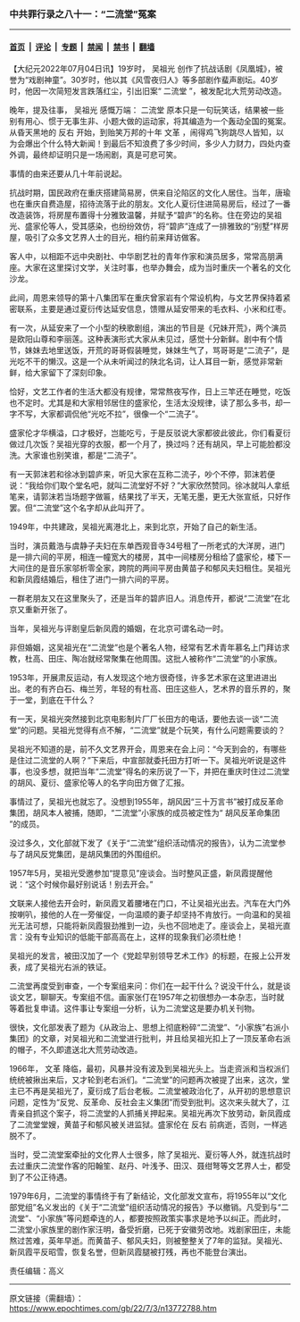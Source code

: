 ### 中共罪行录之八十一：“二流堂”冤案

---

#### [首页](../../../..?n13772788) &nbsp;|&nbsp; [评论](../../../../../epoch-comment?n13772788) &nbsp;|&nbsp; [专题](../../../../../epoch-special?n13772788) &nbsp;|&nbsp; [禁闻](../../../../../epoch-news?n13772788) &nbsp;|&nbsp; [禁书](../../../../../books?n13772788) &nbsp;|&nbsp; [翻墙](https://github.com/gfw-breaker/nogfw/blob/master/README.md?n13772788)


<div class="post_content" id="artbody" itemprop="articleBody">
 <!-- article content begin -->
 <p>
  【大纪元2022年07月04日讯】19岁时，
  <ok href="https://www.epochtimes.com/gb/tag/%E5%90%B4%E7%A5%96%E5%85%89.html">
   吴祖光
  </ok>
  创作了抗战话剧《凤凰城》，被誉为“戏剧神童”。30岁时，他以其《风雪夜归人》等多部剧作蜚声剧坛。40岁时，他因一次简短发言跌落红尘，引出旧案“
  <ok href="https://www.epochtimes.com/gb/tag/%E4%BA%8C%E6%B5%81%E5%A0%82.html">
   二流堂
  </ok>
  ”，被发配北大荒劳动改造。
 </p>
 <p>
  晚年，提及往事，
  <ok href="https://www.epochtimes.com/gb/tag/%E5%90%B4%E7%A5%96%E5%85%89.html">
   吴祖光
  </ok>
  感慨万端：
  <ok href="https://www.epochtimes.com/gb/tag/%E4%BA%8C%E6%B5%81%E5%A0%82.html">
   二流堂
  </ok>
  原本只是一句玩笑话，结果被一些别有用心、惯于无事生非、小题大做的运动家，将其编造为一个轰动全国的冤案。从昏天黑地的
  <ok href="https://www.epochtimes.com/gb/tag/%E5%8F%8D%E5%8F%B3.html">
   反右
  </ok>
  开始，到贻笑万邦的十年
  <ok href="https://www.epochtimes.com/gb/tag/%E6%96%87%E9%9D%A9.html">
   文革
  </ok>
  ，闹得鸡飞狗跳尽人皆知，以为会爆出个什么特大新闻！到最后不知浪费了多少时间，多少人力财力，四处内查外调，最终却证明只是一场闹剧，真是可悲可笑。
 </p>
 <p>
  事情的由来还要从几十年前说起。
 </p>
 <p>
  抗战时期，国民政府在重庆搭建简易房，供来自沦陷区的文化人居住。当年，唐瑜也在重庆自费造屋，招待流落于此的朋友。文化人夏衍住进简易房后，经过了一番改造装饰，将房屋布置得十分雅致温馨，并赋予“碧庐”的名称。住在旁边的吴祖光、盛家伦等人，受其感染，也纷纷效仿，将“碧庐”连成了一排雅致的“别墅”样房屋，吸引了众多文艺界人士的目光，相约前来拜访做客。
 </p>
 <p>
  客人中，以相距不远中央剧社、中华剧艺社的青年作家和演员居多，常常高朋满座。大家在这里探讨文学，关注时事，也举办舞会，成为当时重庆一个著名的文化沙龙。
 </p>
 <p>
  此间，周恩来领导的第十八集团军在重庆曾家岩有个常设机构，与文艺界保持着紧密联系，主要是通过夏衍传达延安信息，馈赠从延安带来的毛衣料、小米和红枣。
 </p>
 <p>
  有一次，从延安来了一个小型的秧歌剧组，演出的节目是《兄妹开荒》，两个演员是欧阳山尊和李丽莲。这种表演形式大家从未见过，感觉十分新鲜。剧中有个情节，妹妹去地里送饭，开荒的哥哥假装睡觉，妹妹生气了，骂哥哥是“二流子”，是光吃不干的懒汉。这是一个从未听闻过的陕北名词，让人耳目一新，感觉非常新鲜，给大家留下了深刻印象。
 </p>
 <p>
  恰好，文艺工作者的生活大都没有规律，常常熬夜写作，日上三竿还在睡觉，吃饭也不定时。尤其是和大家相邻居住的盛家伦，生活太没规律，读了那么多书，却一字不写，大家都调侃他“光吃不拉”，很像一个“二流子”。
 </p>
 <p>
  盛家伦才华横溢，口才极好，岂能吃亏，于是反驳说大家都彼此彼此，你们看夏衍做过几次饭？吴祖光穿的衣服，都一个月了，换过吗？还有胡风，早上可能脸都没洗。大家谁也别笑谁，都是“二流子”。
 </p>
 <p>
  有一天郭沫若和徐冰到碧庐来，听见大家在互称二流子，吵个不停，郭沫若便说：“我给你们取个堂名吧，就叫二流堂好不好？”大家欣然赞同。徐冰就叫人拿纸笔来，请郭沫若当场题字做匾，结果找了半天，无笔无墨，更无大张宣纸，只好作罢。但“二流堂”这个名字却从此叫开了。
 </p>
 <p>
  1949年，中共建政，吴祖光离港北上，来到北京，开始了自己的新生活。
 </p>
 <p>
  当时，演员戴浩与虞静子夫妇在东单西观音寺34号租了一所老式的大洋房，进门是一排六间的平房，相连一幢宽大的楼房，其中一间楼房分租给了盛家伦，楼下一大间住的是音乐家邬析零全家，跨院的两间平房由黄苗子和郁风夫妇租住。吴祖光和新凤霞结婚后，租住了进门一排六间的平房。
 </p>
 <p>
  一群老朋友又在这里聚头了，还是当年的碧庐旧人。消息传开，都说“二流堂”在北京又重新开张了。
 </p>
 <p>
  当年，吴祖光与评剧皇后新凤霞的婚姻，在北京可谓名动一时。
 </p>
 <p>
  非但婚姻，这吴祖光在“二流堂”也是个著名人物，经常有艺术青年慕名上门拜访求教，杜高、田庄、陶冶就经常聚集在他周围。这批人被称作“二流堂”的小家族。
 </p>
 <p>
  1953年，开展肃反运动，有人发现这个地方很奇怪，许多艺术家在这里进进出出。老的有齐白石、梅兰芳，年轻的有杜高、田庄这些人，艺术界的音乐界的，聚于一堂，到底在干什么？
 </p>
 <p>
  有一天，吴祖光突然接到北京电影制片厂厂长田方的电话，要他去谈一谈“二流堂”的问题。吴祖光觉得有点不解，“二流堂”就是个玩笑，有什么问题需要谈的？
 </p>
 <p>
  吴祖光不知道的是，前不久文艺界开会，周恩来在会上问：“今天到会的，有哪些是住过二流堂的人啊？”下来后，中宣部就委托田方打听一下。吴祖光听说是这件事，也没多想，就把当年“二流堂”得名的来历说了一下，并把在重庆时住过二流堂的胡风、夏衍、盛家伦等人的名字向田方做了汇报。
 </p>
 <p>
  事情过了，吴祖光也就忘了。没想到1955年，胡风因“三十万言书”被打成反革命集团，胡风本人被捕，随即，“二流堂”小家族的成员被定性为“
  <ok href="https://www.epochtimes.com/gb/tag/%E8%83%A1%E9%A3%8E%E5%8F%8D%E9%9D%A9%E5%91%BD%E9%9B%86%E5%9B%A2.html">
   胡风反革命集团
  </ok>
  ”的成员。
 </p>
 <p>
  没过多久，文化部就下发了《关于“二流堂”组织活动情况的报告》，认为二流堂参与了胡风反党集团，是胡风集团的外围组织。
 </p>
 <p>
  1957年5月，吴祖光受邀参加“提意见”座谈会。当时整风正盛，新凤霞提醒他说：“这个时候你最好别说话！别去开会。”
 </p>
 <p>
  文联来人接他去开会时，新凤霞叉着腰堵在门口，不让吴祖光出去。汽车在大门外按喇叭，接他的人在一旁催促，一向温顺的妻子却坚持不肯放行。一向温和的吴祖光无法可想，只能将新凤霞狠劲推到一边，头也不回地走了。座谈会上，吴祖光直言：没有专业知识的低能干部高高在上，这样的现象我们必须杜绝！
 </p>
 <p>
  吴祖光的发言，被田汉加了一个《党趁早别领导艺术工作》的标题，在报上公开发表，成了吴祖光右派的铁证。
 </p>
 <p>
  二流堂再度受到审查，一个专案组来问：你们在一起干什么？说没干什么，就是谈谈文艺，聊聊天。专案组不信。画家张仃在1957年之初很想办一本杂志，当时就等着批复申请。这件事让专案组一分析，认为二流堂这是要办机关刊物。
 </p>
 <p>
  很快，文化部发表了题为《从政治上、思想上彻底粉碎“二流堂”、“小家族”右派小集团》的文章，对吴祖光和二流堂进行批判，并且给吴祖光扣上了一顶反革命右派的帽子，不久即遣送北大荒劳动改造。
 </p>
 <p>
  1966年，
  <ok href="https://www.epochtimes.com/gb/tag/%E6%96%87%E9%9D%A9.html">
   文革
  </ok>
  降临，最初，风暴并没有波及到吴祖光头上。当走资派和当权派们统统被揪出来后，又才轮到老右派们。“二流堂”的问题再次被提了出来，这次，堂主已不再是吴祖光了，夏衍成了后台老板。二流堂被政治化了，从开初的思想意识问题，定性为“反党、反革命、反社会主义集团”而受到批判。这次来头就大了，江青亲自抓这个案子，将二流堂的人抓捕关押起来。吴祖光再次下放劳动，新凤霞成了二流堂堂嫂，黄苗子和郁风被关进监狱。盛家伦在
  <ok href="https://www.epochtimes.com/gb/tag/%E5%8F%8D%E5%8F%B3.html">
   反右
  </ok>
  前病逝，否则，一样逃脱不了。
 </p>
 <p>
  当时，受二流堂案牵扯的文化界人士很多，除了吴祖光、夏衍等人外，就连抗战时去过重庆二流堂作客的阳翰笙、赵丹、叶浅予、田汉、聂绀弩等文艺界人士，都受到了不公正待遇。
 </p>
 <p>
  1979年6月，二流堂的事情终于有了新结论，文化部发文宣布，将1955年以“文化部党组”名义发出的《关于“二流堂”组织活动情况的报告》予以撤销。凡受到与“二流堂”、“小家族”等问题牵连的人，都要按照政策实事求是地予以纠正。而此时，二流堂小家族里的剧作家汪明，备受折磨，已死于安徽劳改地。戏剧家田庄，未能熬过苦难，英年早逝。而黄苗子、郁风夫妇，则被整整关了7年的监狱。吴祖光、新凤霞平反昭雪，恢复名誉，但新凤霞腿被打残，再也不能登台演出。
 </p>
 <p>
  责任编辑：高义
 </p>
 <!-- article content end -->
 <div id="below_article_ad">
 </div>
</div>


---

原文链接（需翻墙）：https://www.epochtimes.com/gb/22/7/3/n13772788.htm